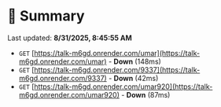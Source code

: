 # 📖 Summary
Last updated: **8/31/2025, 8:45:55 AM**

- `GET` [https://talk-m6gd.onrender.com/umar](https://talk-m6gd.onrender.com/umar) - **Down** (148ms)
- `GET` [https://talk-m6gd.onrender.com/9337](https://talk-m6gd.onrender.com/9337) - **Down** (42ms)
- `GET` [https://talk-m6gd.onrender.com/umar920](https://talk-m6gd.onrender.com/umar920) - **Down** (87ms)
